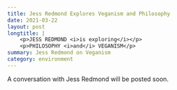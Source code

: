 ```yaml
---
title: Jess Redmond Explores Veganism and Philosophy
date: 2021-03-22
layout: post
longtitle: |
    <p>JESS REDMOND <i>is exploring</i></p>
    <p>PHILOSOPHY <i>and</i> VEGANISM</p>
summary: Jess Redmond on Veganism
category: environment
---
```

A conversation with Jess Redmond will be posted soon.